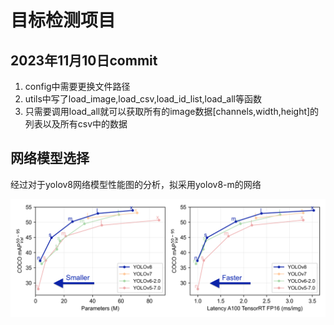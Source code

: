 # 目标检测项目

## 2023年11月10日commit
1. config中需要更换文件路径
2. utils中写了load_image,load_csv,load_id_list,load_all等函数
3. 只需要调用load_all就可以获取所有的image数据\[channels,width,height\]的列表以及所有csv中的数据

## 网络模型选择

经过对于yolov8网络模型性能图的分析，拟采用yolov8-m的网络

![img](./assets/yolo-comparison-plots.png)


